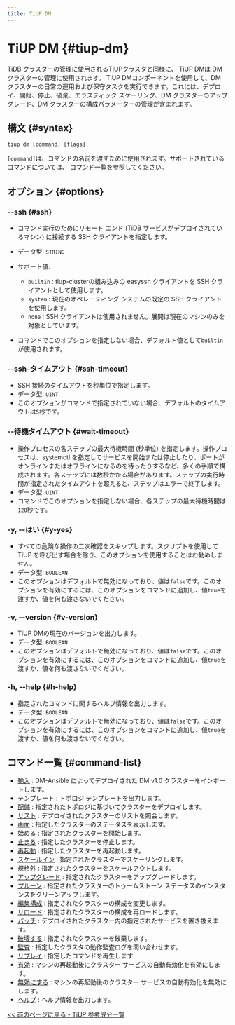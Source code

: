 ```yaml
---
title: TiUP DM
---
```


# TiUP DM {#tiup-dm}

TiDB クラスターの管理に使用される[TiUPクラスタ](/tiup/tiup-component-cluster.md)と同様に、 TiUP DMは DM クラスターの管理に使用されます。 TiUP DMコンポーネントを使用して、DM クラスターの日常の運用および保守タスクを実行できます。これには、デプロイ、開始、停止、破棄、エラスティック スケーリング、DM クラスターのアップグレード、DM クラスターの構成パラメーターの管理が含まれます。

## 構文 {#syntax}

```shell
tiup dm [command] [flags]
```

`[command]`は、コマンドの名前を渡すために使用されます。サポートされているコマンドについては、 [コマンド一覧](#command-list)を参照してください。

## オプション {#options}

### --ssh {#ssh}

-   コマンド実行のためにリモート エンド (TiDB サービスがデプロイされているマシン) に接続する SSH クライアントを指定します。

-   データ型: `STRING`

-   サポート値:

    -   `builtin` : tiup-clusterの組み込みの easyssh クライアントを SSH クライアントとして使用します。
    -   `system` : 現在のオペレーティング システムの既定の SSH クライアントを使用します。
    -   `none` : SSH クライアントは使用されません。展開は現在のマシンのみを対象としています。

-   コマンドでこのオプションを指定しない場合、デフォルト値として`builtin`が使用されます。

### --ssh-タイムアウト {#ssh-timeout}

-   SSH 接続のタイムアウトを秒単位で指定します。
-   データ型: `UINT`
-   このオプションがコマンドで指定されていない場合、デフォルトのタイムアウトは`5`秒です。

### --待機タイムアウト {#wait-timeout}

-   操作プロセスの各ステップの最大待機時間 (秒単位) を指定します。操作プロセスは、systemctl を指定してサービスを開始または停止したり、ポートがオンラインまたはオフラインになるのを待ったりするなど、多くの手順で構成されます。各ステップには数秒かかる場合があります。ステップの実行時間が指定されたタイムアウトを超えると、ステップはエラーで終了します。
-   データ型: `UINT`
-   コマンドでこのオプションを指定しない場合、各ステップの最大待機時間は`120`秒です。

### -y, --はい {#y-yes}

-   すべての危険な操作の二次確認をスキップします。スクリプトを使用して TiUP を呼び出す場合を除き、このオプションを使用することはお勧めしません。
-   データ型: `BOOLEAN`
-   このオプションはデフォルトで無効になっており、値は`false`です。このオプションを有効にするには、このオプションをコマンドに追加し、値`true`を渡すか、値を何も渡さないでください。

### -v, --version {#v-version}

-   TiUP DMの現在のバージョンを出力します。
-   データ型: `BOOLEAN`
-   このオプションはデフォルトで無効になっており、値は`false`です。このオプションを有効にするには、このオプションをコマンドに追加し、値`true`を渡すか、値を何も渡さないでください。

### -h, --help {#h-help}

-   指定されたコマンドに関するヘルプ情報を出力します。
-   データ型: `BOOLEAN`
-   このオプションはデフォルトで無効になっており、値は`false`です。このオプションを有効にするには、このオプションをコマンドに追加し、値`true`を渡すか、値を何も渡さないでください。

## コマンド一覧 {#command-list}

-   [輸入](/tiup/tiup-component-dm-import.md) : DM-Ansible によってデプロイされた DM v1.0 クラスターをインポートします。
-   [テンプレート](/tiup/tiup-component-dm-template.md) : トポロジ テンプレートを出力します。
-   [配備](/tiup/tiup-component-dm-deploy.md) : 指定されたトポロジに基づいてクラスターをデプロイします。
-   [リスト](/tiup/tiup-component-dm-list.md) : デプロイされたクラスターのリストを照会します。
-   [画面](/tiup/tiup-component-dm-display.md) : 指定したクラスターのステータスを表示します。
-   [始める](/tiup/tiup-component-dm-start.md) : 指定されたクラスターを開始します。
-   [止まる](/tiup/tiup-component-dm-stop.md) : 指定したクラスターを停止します。
-   [再起動](/tiup/tiup-component-dm-restart.md) : 指定したクラスターを再起動します。
-   [スケールイン](/tiup/tiup-component-dm-scale-in.md) : 指定されたクラスターでスケーリングします。
-   [規格外](/tiup/tiup-component-dm-scale-out.md) : 指定されたクラスターをスケールアウトします。
-   [アップグレード](/tiup/tiup-component-dm-upgrade.md) : 指定されたクラスターをアップグレードします。
-   [プルーン](/tiup/tiup-component-dm-prune.md) : 指定されたクラスターのトゥームストーン ステータスのインスタンスをクリーンアップします。
-   [編集構成](/tiup/tiup-component-dm-edit-config.md) : 指定されたクラスターの構成を変更します。
-   [リロード](/tiup/tiup-component-dm-reload.md) : 指定されたクラスターの構成を再ロードします。
-   [パッチ](/tiup/tiup-component-dm-patch.md) : デプロイされたクラスター内の指定されたサービスを置き換えます。
-   [破壊する](/tiup/tiup-component-dm-destroy.md) : 指定されたクラスターを破棄します。
-   [監査](/tiup/tiup-component-dm-audit.md) : 指定したクラスタの動作監査ログを問い合わせます。
-   [リプレイ](/tiup/tiup-component-dm-replay.md) : 指定したコマンドを再生します
-   [有効](/tiup/tiup-component-dm-enable.md) : マシンの再起動後にクラスター サービスの自動有効化を有効にします。
-   [無効にする](/tiup/tiup-component-dm-disable.md) : マシンの再起動後のクラスター サービスの自動有効化を無効にします。
-   [ヘルプ](/tiup/tiup-component-dm-help.md) : ヘルプ情報を出力します。

[&lt;&lt; 前のページに戻る - TiUP 参考成分一覧](/tiup/tiup-reference.md#component-list)
